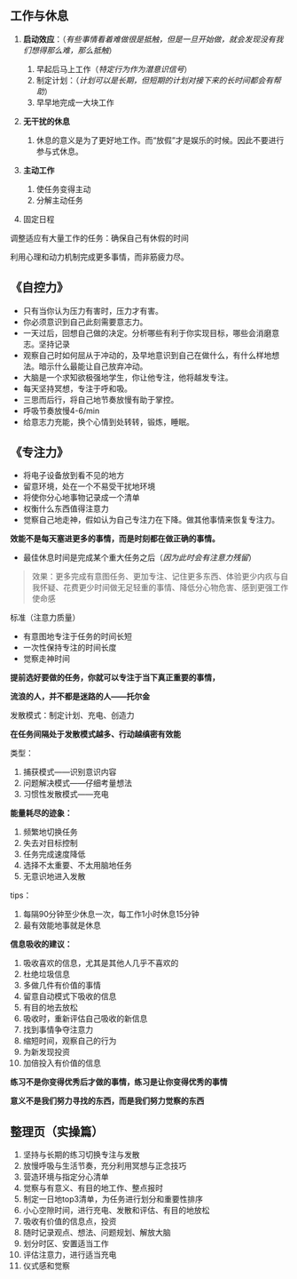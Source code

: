 ## 工作与休息
1. **启动效应**：（*有些事情看着难做很是抵触，但是一旦开始做，就会发现没有我们想得那么难，那么抵触*）

	1. 早起后马上工作（*特定行为作为潜意识信号*）
	2. 制定计划：（*计划可以是长期，但短期的计划对接下来的长时间都会有帮助*）
	3. 早早地完成一大块工作

2. **无干扰的休息**
	1. 休息的意义是为了更好地工作。而“放假”才是娱乐的时候。因此不要进行参与式休息。

3. **主动工作**
	1. 使任务变得主动
	2. 分解主动任务

4. 固定日程

调整适应有大量工作的任务：确保自己有休假的时间

利用心理和动力机制完成更多事情，而非筋疲力尽。

## 《自控力》

* 只有当你认为压力有害时，压力才有害。
* 你必须意识到自己此刻需要意志力。
* 一天过后，回想自己做的决定。分析哪些有利于你实现目标，哪些会消磨意志。坚持记录
* 观察自己时如何屈从于冲动的，及早地意识到自己在做什么，有什么样地想法。暗示什么最能让自己放弃冲动。
* 大脑是一个求知欲极强地学生，你让他专注，他将越发专注。
* 每天坚持冥想，专注于呼和吸。
* 三思而后行，将自己地节奏放慢有助于掌控。
* 呼吸节奏放慢4-6/min
* 给意志力充能，换个心情到处转转，锻炼，睡眠。

## 《专注力》
* 将电子设备放到看不见的地方
* 留意环境，处在一个不易受干扰地环境
* 将使你分心地事物记录成一个清单
* 权衡什么东西值得注意力
* 觉察自己地走神，假如认为自己专注力在下降。做其他事情来恢复专注力。

**效能不是每天塞进更多的事情，而是时刻都在做正确的事情。**

* 最佳休息时间是完成某个重大任务之后（*因为此时会有注意力残留*）

> 效果：更多完成有意图任务、更加专注、记住更多东西、体验更少内疚与自我怀疑、花费更少时间做无足轻重的事情、降低分心物危害、感到更强工作使命感

标准（注意力质量）

* 有意图地专注于任务的时间长短
* 一次性保持专注的时间长度
* 觉察走神时间

**提前选好要做的任务，你就可以专注于当下真正重要的事情，**

**流浪的人，并不都是迷路的人——托尔金**

发散模式：制定计划、充电、创造力

**在任务间隔处于发散模式越多、行动越缜密有效能**

类型：

1. 捕获模式——识别意识内容
2. 问题解决模式——仔细考量想法
3. 习惯性发散模式——充电

**能量耗尽的迹象：**

1. 频繁地切换任务
2. 失去对目标控制
3. 任务完成速度降低
4. 选择不太重要、不太用脑地任务
5. 无意识地进入发散

tips：

1. 每隔90分钟至少休息一次，每工作1小时休息15分钟
2. 最有效能地事就是休息

**信息吸收的建议：**

1. 吸收喜欢的信息，尤其是其他人几乎不喜欢的
2. 杜绝垃圾信息
3. 多做几件有价值的事情
4. 留意自动模式下吸收的信息
5. 有目的地去放松
6. 吸收时，重新评估自己吸收的新信息
7. 找到事情争夺注意力
8. 缩短时间，观察自己的行为
9. 为新发现投资
10. 加倍投入有价值的信息

**练习不是你变得优秀后才做的事情，练习是让你变得优秀的事情**

**意义不是我们努力寻找的东西，而是我们努力觉察的东西**


## 整理页（实操篇）

1. 坚持与长期的练习切换专注与发散
2. 放慢呼吸与生活节奏，充分利用冥想与正念技巧
3. 营造环境与指定分心清单
4. 觉察与有意义、有目的地工作、整点报时
5. 制定一日地top3清单，为任务进行划分和重要性排序
6. 小心空隙时间，进行充电、发散和评估、有目的地放松
7. 吸收有价值的信息点，投资
8. 随时记录观点、想法、问题规划、解放大脑
9. 划分时区、安置适当工作
10. 评估注意力，进行适当充电
11. 仪式感和觉察